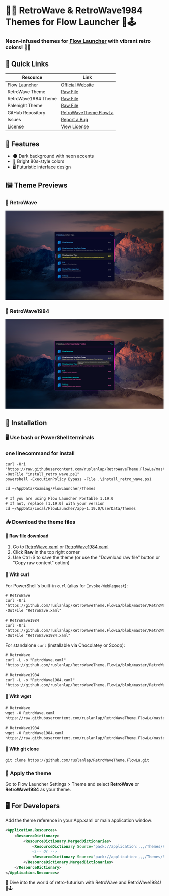 # 🌴🌆 RetroWave & RetroWave1984 Themes for Flow Launcher 🚀🕹️

### Neon-infused themes for [Flow Launcher](https://www.flowlauncher.com/) with vibrant retro colors! 🎨✨

## 🔗 Quick Links

| Resource | Link |
|----------|------|
| Flow Launcher | [Official Website](https://www.flowlauncher.com/) |
| RetroWave Theme | [Raw File](https://raw.githubusercontent.com/ruslanlap/RetroWaveTheme.FlowLa/refs/heads/master/RetroWave.xaml) |
| RetroWave1984 Theme | [Raw File](https://raw.githubusercontent.com/ruslanlap/RetroWaveTheme.FlowLa/refs/heads/master/RetroWave1984.xaml) |
| Palenight Theme | [Raw File](https://raw.githubusercontent.com/ruslanlap/RetroWaveTheme.FlowLa/refs/heads/master/Palenight.xaml) |
| GitHub Repository | [RetroWaveTheme.FlowLa](https://github.com/ruslanlap/RetroWaveTheme.FlowLa) |
| Issues | [Report a Bug](https://github.com/ruslanlap/RetroWaveTheme.FlowLa/issues) |
| License | [View License](https://github.com/ruslanlap/RetroWaveTheme.FlowLa/blob/master/LICENSE) |

## 🌟 Features

- 🌑 Dark background with neon accents
- 🎨 Bright 80s-style colors
- 🖥️ Futuristic interface design

## 🖼️ Theme Previews

### 🌅 RetroWave

![RetroWave](https://github.com/ruslanlap/RetroWaveTheme.FlowLa/blob/master/dataimg/RetroWave.png)

### 🌃 RetroWave1984

![RetroWave1984](https://github.com/ruslanlap/RetroWaveTheme.FlowLa/blob/master/dataimg/RetroWave1984.png)

## 💾 Installation

### 🖥️ Use bash or PowerShell terminals
### one linecommand for install
```shell
curl -Uri "https://raw.githubusercontent.com/ruslanlap/RetroWaveTheme.FlowLa/master/scripts/install_retro_wave.ps1" -OutFile "install_retro_wave.ps1"
powershell -ExecutionPolicy Bypass -File .\install_retro_wave.ps1
```
```shell
cd ~/AppData/Roaming/FlowLauncher/Themes

# If you are using Flow Launcher Portable 1.19.0
# If not, replace [1.19.0] with your version
cd ~/AppData/Local/FlowLauncher/app-1.19.0/UserData/Themes
```

### 📥 Download the theme files

#### 🔗 Raw file download

1. Go to [RetroWave.xaml](https://raw.githubusercontent.com/ruslanlap/RetroWaveTheme.FlowLa/refs/heads/master/RetroWave.xaml) or [RetroWave1984.xaml](https://raw.githubusercontent.com/ruslanlap/RetroWaveTheme.FlowLa/refs/heads/master/RetroWave1984.xaml)
2. Click **Raw** in the top right corner
3. Use Ctrl+S to save the theme (or use the "Download raw file" button or "Copy raw content" option)

#### 🐚 With curl

For PowerShell's built-in `curl` (alias for `Invoke-WebRequest`):

```shell
# RetroWave
curl -Uri "https://github.com/ruslanlap/RetroWaveTheme.FlowLa/blob/master/RetroWave.xaml" -OutFile "RetroWave.xaml"

# RetroWave1984
curl -Uri "https://github.com/ruslanlap/RetroWaveTheme.FlowLa/blob/master/RetroWave1984.xaml" -OutFile "RetroWave1984.xaml"
```

For standalone `curl` (installable via Chocolatey or Scoop):

```shell
# RetroWave
curl -L -o "RetroWave.xaml" "https://github.com/ruslanlap/RetroWaveTheme.FlowLa/blob/master/RetroWave.xaml"

# RetroWave1984
curl -L -o "RetroWave1984.xaml" "https://github.com/ruslanlap/RetroWaveTheme.FlowLa/blob/master/RetroWave1984.xaml"
```

#### 📡 With wget

```shell
# RetroWave
wget -O RetroWave.xaml https://raw.githubusercontent.com/ruslanlap/RetroWaveTheme.FlowLa/master/RetroWave.xaml

# RetroWave1984
wget -O RetroWave1984.xaml https://raw.githubusercontent.com/ruslanlap/RetroWaveTheme.FlowLa/master/RetroWave1984.xaml
```

#### 📂 With git clone

```shell
git clone https://github.com/ruslanlap/RetroWaveTheme.FlowLa.git
```

### 🎨 Apply the theme

Go to Flow Launcher Settings > Theme and select **RetroWave** or **RetroWave1984** as your theme.

## 🖥️ For Developers

Add the theme reference in your App.xaml or main application window:

```xml
<Application.Resources>
    <ResourceDictionary>
        <ResourceDictionary.MergedDictionaries>
            <ResourceDictionary Source="pack://application:,,,/Themes/RetroWave.xaml"/>
            <!-- Or -->
            <ResourceDictionary Source="pack://application:,,,/Themes/RetroWave1984.xaml"/>
        </ResourceDictionary.MergedDictionaries>
    </ResourceDictionary>
</Application.Resources>
```

🚀 Dive into the world of retro-futurism with RetroWave and RetroWave1984! 🌆🕹️
